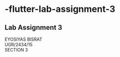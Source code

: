 # -flutter-lab-assignment-3
## Lab Assignment 3   
EYOSIYAS BISRAT   
UGR/2434/15   
SECTION 3    

